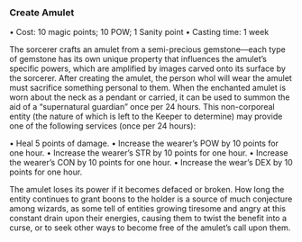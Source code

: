 ### Create Amulet
• Cost: 10 magic points; 10 POW; 1 Sanity point
• Casting time: 1 week

The sorcerer crafts an amulet from a semi-precious gemstone—each type of gemstone has its own unique property that influences the amulet’s specific powers, which are amplified by images carved onto its surface by the sorcerer. After creating the amulet, the person whol will wear the amulet must sacrifice something personal to them. When the enchanted amulet is worn about the neck as a pendant or carried, it can be used to summon the aid of a “supernatural guardian” once per 24 hours. This non-corporeal entity (the nature of which is left to the Keeper to determine) may provide one of the following services (once per 24 hours):

• Heal 5 points of damage.
• Increase the wearer’s POW by 10 points for one hour.
• Increase the wearer’s STR by 10 points for one hour.
• Increase the wearer’s CON by 10 points for one hour.
• Increase the wear’s DEX by 10 points for one hour.

The amulet loses its power if it becomes defaced or broken. How long the entity continues to grant boons to the holder is a source of much conjecture among wizards, as some tell of entities growing tiresome and angry at this constant drain upon their energies, causing them to twist the benefit into a curse, or to seek other ways to become free of the amulet’s call upon them.